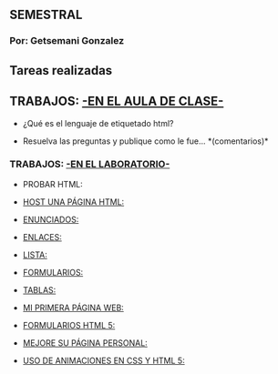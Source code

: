 <html>
<h2>SEMESTRAL</h2>
<p/>

<h3>Por: Getsemani Gonzalez</h3>
<p/>

<h2>Tareas realizadas</h2>
<p/>

<h2>TRABAJOS: <u>-EN EL AULA DE CLASE-</u></h2>
<p/>
<ul><li>¿Qué es el lenguaje de etiquetado html?</li></ul>
<p/>
<ul><li>Resuelva las preguntas y publique como le fue... *(comentarios)*</li></ul>
<p/>


<h3>TRABAJOS: <u>-EN EL LABORATORIO-</u></h3>
<p/>
<ul><li>PROBAR HTML:<strong><a href="https://www.w3schools.com/code/tryit.asp?filename=G8G4420TMRC2"></strong></ul>
<ul><li>HOST UNA PÁGINA HTML:<strong><a href="https://getsemani-gonzalez.github.io/About-Getsy/"></strong></ul>
<ul><li>ENUNCIADOS:<strong><a href="https://www.w3schools.com/code/tryit.asp?filename=G8A76VU5A5XO"></strong></ul>
<ul><li>ENLACES:<strong><a href="https://www.w3schools.com/code/tryit.asp?filename=G8G3DWMU6DNM"></strong></ul>
<ul><li>LISTA:<strong><a href="https://www.w3schools.com/code/tryit.asp?filename=G8GBOTEWV05S"></strong></ul> 
<ul><li>FORMULARIOS:<strong><a href="https://www.w3schools.com/code/tryit.asp?filename=G8IAILCXHVEU"></strong></ul> 
<ul><li>TABLAS:<strong><a href="https://www.w3schools.com/code/tryit.asp?filename=G8PCSGJNCR1G"></strong></ul> 
<ul><li>MI PRIMERA PÁGINA WEB:<strong><a href="https://getsemani-gonzalez.github.io/About-Getsy/"></strong></ul>  
<ul><li>FORMULARIOS HTML 5:<strong><a href="https://getsemani-gonzalez.github.io/Formulario-de-datos/"></strong></ul> 
<ul><li>MEJORE SU PÁGINA PERSONAL:<strong><a href="https://getsemani-gonzalez.github.io/Geo-Locations/"></strong></ul> 
<ul><li>USO DE ANIMACIONES EN CSS Y HTML 5:<strong><a href="https://getsemani-gonzalez.github.io/Getsemani-GGC/"></strong></ul> 
